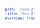 ```yaml
---
path: '/osa-2'
title: 'Osa 2'
overview: true
---
```


<pages-in-this-section></pages-in-this-section>

<exercises-in-this-section></exercises-in-this-section>
